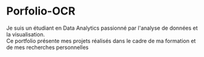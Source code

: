 # Porfolio-OCR
Je suis un étudiant en Data Analytics passionné par l'analyse de données et la visualisation.  
Ce portfolio présente mes projets réalisés dans le cadre de ma formation et de mes recherches personnelles
